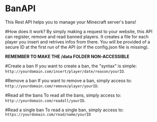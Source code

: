 # BanAPI
This Rest API helps you to manage your Minecraft server's bans!

#How does it work?
By simply making a request to your website, this API can register, remove and read banned players.
It creates a file for each player you insert and retrives infos from there.
You will be provided of a secure ID at the first run of the API (or if the config.json file is missing).

**REMEMBER TO MAKE THE /data FOLDER NON-ACCESSIBLE**

#Create a ban
If you want to create a ban, the "syntax" is simple: `http://yourdomain.com/insert/player/date/reason/yourID`.

#Remove a ban
If you want to remove a ban, simply access to: `http://yourdomain.com/remove/player/yourID`.

#Read all the bans
To read all the bans, simply access to: `http://yourdomain.com/readall/yourID`.

#Read a single ban
To read a single ban, simply access to: `https://yourdomain.com/read/name/yourID`
